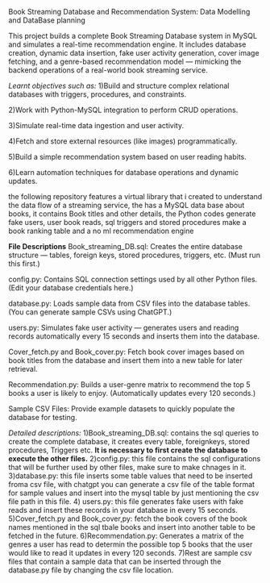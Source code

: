 Book Streaming Database and Recommendation System: Data Modelling and DataBase planning

This project builds a complete Book Streaming Database system in MySQL and simulates a real-time recommendation engine.
It includes database creation, dynamic data insertion, fake user activity generation, cover image fetching, and a genre-based recommendation model — mimicking the backend operations of a real-world book streaming service.

*Learnt objectives such as:*
1)Build and structure complex relational databases with triggers, procedures, and constraints.

2)Work with Python-MySQL integration to perform CRUD operations.

3)Simulate real-time data ingestion and user activity.

4)Fetch and store external resources (like images) programmatically.

5)Build a simple recommendation system based on user reading habits.

6)Learn automation techniques for database operations and dynamic updates.


the following repository features a virtual library that i created to understand the data flow of a streaming service, the has a MySQL data base about books, it contains Book titles and other details, the Python codes generate fake users, user book reads, sql triggers and stored procedures make a book ranking table and a no ml recommendation engine

**File Descriptions**
Book_streaming_DB.sql:
Creates the entire database structure — tables, foreign keys, stored procedures, triggers, etc.
(Must run this first.)

config.py:
Contains SQL connection settings used by all other Python files.
(Edit your database credentials here.)

database.py:
Loads sample data from CSV files into the database tables.
(You can generate sample CSVs using ChatGPT.)

users.py:
Simulates fake user activity — generates users and reading records automatically every 15 seconds and inserts them into the database.

Cover_fetch.py and Book_cover.py:
Fetch book cover images based on book titles from the database and insert them into a new table for later retrieval.

Recommendation.py:
Builds a user-genre matrix to recommend the top 5 books a user is likely to enjoy.
(Automatically updates every 120 seconds.)

Sample CSV Files:
Provide example datasets to quickly populate the database for testing.

*Detailed descriptions:*
 1)Book_streaming_DB.sql: contains the sql queries to create the complete database, it creates every table, foreignkeys, stored procedures, Triggers etc. **It is necessary to first create the database to execute the other files.**
 2)config.py: this file contains the sql configurations that will be further used by other files, make sure to make chnages in it.
 3)database.py: this file inserts some table values that need to be inserted froma csv file, with chatgpt you can generate a csv file of the table format for sample values and insert into the mysql table by just mentioning the csv file path in this file.
4) users.py: this file generates fake users with fake reads and insert these records in your database in every 15 seconds.
5)Cover_fetch.py and Book_cover,py: fetch the book covers of the book names mentioned in the sql tbale books and insert into another table to be fetched in the future. 
6)Recommendation.py: Generates a matrix of the genres a user has read to determin the possible top 5 books that the user would like to read it updates in every 120 seconds.
7)Rest are sample csv files that contain a sample data that can be inserted through the database.py file by changing the csv file location.


